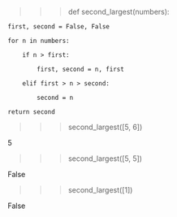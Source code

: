 >>> def second_largest(numbers):

    first, second = False, False
    
    for n in numbers:
    
        if n > first:
        
            first, second = n, first
            
        elif first > n > second:
        
            second = n
            
    return second
    
>>> second_largest([5, 6])

5

>>> second_largest([5, 5])

False

>>> second_largest([1])

False
>>> 
